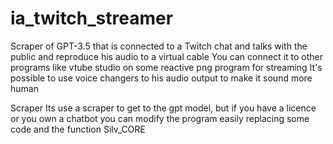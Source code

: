 # ia_twitch_streamer
Scraper of GPT-3.5 that is connected to a Twitch chat and talks with the public and reproduce his audio to a virtual cable
You can connect it to other programs like vtube studio on some reactive png program for streaming
It's possible to use voice changers to his audio output to make it sound more human

Scraper
Its use a scraper to get to the gpt model, but if you have a licence or you own a chatbot you can modify the program easily replacing some code and the function Silv_CORE 
